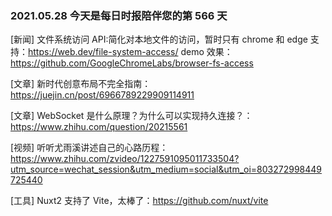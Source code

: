 ### 2021.05.28 今天是每日时报陪伴您的第 566 天

[新闻] 文件系统访问 API:简化对本地文件的访问，暂时只有 chrome 和 edge 支持：<https://web.dev/file-system-access/> demo 效果：<https://github.com/GoogleChromeLabs/browser-fs-access>

[文章] 新时代创意布局不完全指南：<https://juejin.cn/post/6966789229909114911>

[文章] WebSocket 是什么原理？为什么可以实现持久连接？：<https://www.zhihu.com/question/20215561>

[视频] 听听尤雨溪讲述自己的心路历程：<https://www.zhihu.com/zvideo/1227591095011733504?utm_source=wechat_session&utm_medium=social&utm_oi=803272998449725440>

[工具] Nuxt2 支持了 Vite，太棒了：<https://github.com/nuxt/vite>
